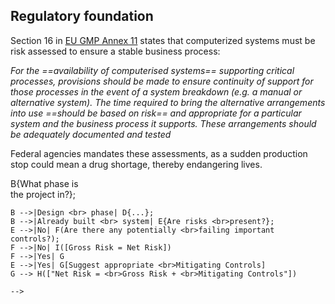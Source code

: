 <!-- ## Assessing IT risk based standard URS requirements -->
## Regulatory foundation

Section 16 in [EU GMP Annex 11](index.md) states that computerized systems must be risk assessed to ensure a stable business process:

_For the ==availability of computerised systems== supporting critical processes, provisions should 
be made to ensure continuity of support for those processes in the event of a system 
breakdown (e.g. a manual or alternative system). The time required to bring the alternative 
arrangements into use ==should be based on risk== and appropriate for a particular system and the 
business process it supports. These arrangements should be adequately documented and tested_

Federal agencies mandates these assessments, as a sudden production stop could mean a drug shortage, thereby endangering lives.

<!--
## Assessing Gross Risk

## Using the Risk Assessment tool for planning validation activities
### Determine relevant IT risk controls to test during validation of an IT system after implenting changes
1. Determine which of the listed generic IT URS requirement are likely to be impacted by the change.
2. From these URS requirements, selected the corresponding IT risk controls, which have been implemented for the current system, and which might be affected by the planned activities.
3. Use your knowledge of the IT system to formulate the test-steps needed to ensure that these risk controls work as intended.

```mermaid
graph TD
	A([Assess Gross Risk using FAIR]);
	A--> B{What phase is <br> the project in?};
	B -->|Design <br> phase| D{...};
	B -->|Already built <br> system| E{Are risks <br>present?};
	E -->|No| F(Are there any potentially <br>failing important controls?);
	F -->|No| I([Gross Risk = Net Risk])
	F -->|Yes| G
	E -->|Yes| G[Suggest appropriate <br>Mitigating Controls]
	G --> H(["Net Risk = <br>Gross Risk + <br>Mitigating Controls"])
	
```
-->
